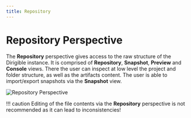 ```yaml
---
title: Repository
---
```


Repository Perspective
===

The **Repository** perspective gives access to the raw structure of the Dirigible instance. It is comprised of **Repository**, **Snapshot**, **Preview** and **Console** views.
There the user can inspect at low level the project and folder structure, as well as the artifacts content.
The user is able to import/export snapshots via the **Snapshot** view. 

![Repository Perspective](../../../images/ide_perspective_repository.png)

!!! caution 
	Editing of the file contents via the **Repository** perspective is not recommended as it can lead to inconsistencies!
